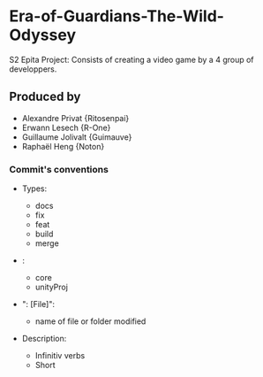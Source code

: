# Era-of-Guardians-The-Wild-Odyssey
S2 Epita Project: Consists of creating a video game by a 4 group of developpers.

## Produced by
* Alexandre Privat {Ritosenpai}
* Erwann Lesech {R-One}
* Guillaume Jolivalt {Guimauve}
* Raphaël Heng {Noton}

### Commit's conventions
* Types:
    - docs
    - fix
    - feat
    - build
    - merge

* <Impact>:
    - core
    - unityProj

* ": [File]":
    - name of file or folder modified

* Description:
    - Infinitiv verbs
    - Short 